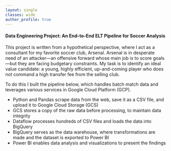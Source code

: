 ```yaml
---
layout: single
classes: wide
author_profile: true
---
```


#### Data Engineering Project: An End-to-End ELT Pipeline for Soccer Analysis

This project is written from a hypothetical perspective, where I act as a consultant for my favorite soccer club, Arsenal. Arsenal is in desperate need of an attacker—an offensive forward whose main job is to score goals—but they are facing budgetary constraints. My task is to identify an ideal value candidate: a young, highly efficient, up-and-coming player who does not command a high transfer fee from the selling club.

To do this I built the pipeline below, which handles batch match data and leverages various services in Google Cloud Platform (GCP).
* Python and Pandas scrape data from the web, save it as a CSV file, and upload it to Google Cloud Storage (GCS)
* GCS stores a copy of the raw data before processing, to maintain data integrity
* Dataflow processes hundreds of CSV files and loads the data into BigQuery
* BigQuery serves as the data warehouse, where transformations are made and the dataset is exported to Power BI
* Power BI enables data analysis and visualizations to present the findings

